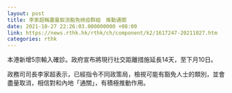 ```yaml
---
layout: post
title: 李家超稱盡量取消豁免檢疫群組　推動通關
date: 2021-10-27 22:26:03.000000000 +08:00
link: https://news.rthk.hk/rthk/ch/component/k2/1617247-20211027.htm
categories: rthk
---
```


本港新增5宗輸入確診。政府宣布將現行社交距離措施延長14天，至下月10日。

政務司司長李家超表示，已經指令不同政策局，檢視可能有豁免人士的類別，並會盡量取消，相信對和內地「通關」，有積極推動作用。
